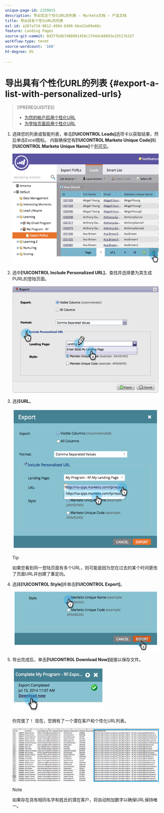 ```yaml
---
unique-page-id: 2359815
description: 导出包含个性化URL的列表 — Marketo文档 — 产品文档
title: 导出具有个性化URL的列表
exl-id: a267af34-9812-4994-b506-bba32e89e66c
feature: Landing Pages
source-git-commit: 0d37fbdb7d08901458c1744dc68893e155176327
workflow-type: tm+mt
source-wordcount: '160'
ht-degree: 0%

---
```


# 导出具有个性化URL的列表 {#export-a-list-with-personalized-urls}

>[!PREREQUISITES]
>
>* [为您的帐户启用个性化URL](/help/marketo/product-docs/demand-generation/landing-pages/personalizing-landing-pages/enable-personalized-urls-for-your-account.md)
>* [为登陆页面启用个性化URL](/help/marketo/product-docs/demand-generation/landing-pages/personalizing-landing-pages/enable-personalized-urls-for-a-landing-page.md)

1. 选择您的列表或智能列表，单击&#x200B;**[!UICONTROL Leads]**&#x200B;选项卡以获取结果，然后单击Excel图标。 内联确保您有&#x200B;**[!UICONTROL Marketo Unique Code]**&#x200B;和&#x200B;**[!UICONTROL Marketo Unique Name]**&#x200B;个[列可见](/help/marketo/product-docs/core-marketo-concepts/smart-lists-and-static-lists/using-smart-lists/create-and-change-views-for-lists-and-smart-list.md)。

   ![](assets/image2014-9-25-11-3a10-3a43.png)

1. 选中&#x200B;**[!UICONTROL Include Personalized URL]**，查找并选择要为其生成PURL的登陆页面。

   ![](assets/image2014-9-18-13-3a36-3a42.png)

1. 选择&#x200B;**URL**。

   ![](assets/image2014-9-18-13-3a36-3a53.png)

   >[!TIP]
   >
   >如果您看到同一登陆页面有多个URL，则可能是因为您在过去的某个时间更改了页面URL并创建了重定向。

1. 选择&#x200B;**[!UICONTROL Style]**&#x200B;并单击&#x200B;**[!UICONTROL Export]**。

   ![](assets/image2014-9-18-13-3a37-3a6.png)

1. 导出完成后，单击&#x200B;**[!UICONTROL Download Now]**&#x200B;链接以保存文件。

   ![](assets/image2014-9-18-13-3a37-3a27.png)

   你完蛋了！ 现在，您拥有了一个潜在客户和个性化URL列表。

   ![](assets/image2014-9-18-13-3a37-3a36.png)

   >[!NOTE]
   >
   >如果存在具有相同名字和姓氏的潜在客户，将自动附加数字以确保URL保持唯一。
